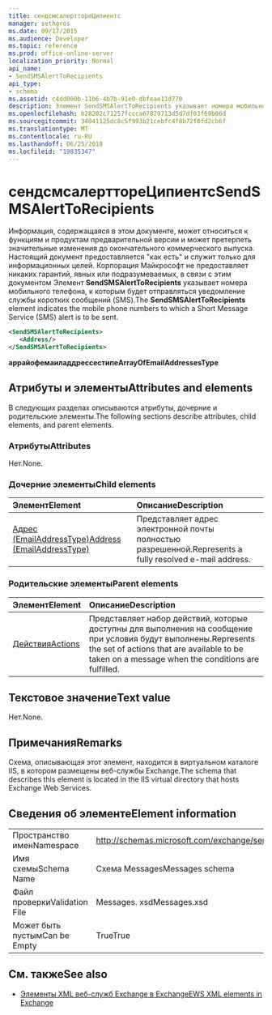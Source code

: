 ```yaml
---
title: сендсмсалерттореЦипиентс
manager: sethgros
ms.date: 09/17/2015
ms.audience: Developer
ms.topic: reference
ms.prod: office-online-server
localization_priority: Normal
api_name:
- SendSMSAlertToRecipients
api_type:
- schema
ms.assetid: c4dd000b-11b6-4b7b-91e0-dbfeae11d770
description: Элемент SendSMSAlertToRecipients указывает номера мобильного телефона, к которым будет отправляться уведомление службы коротких сообщений (SMS).
ms.openlocfilehash: b28202c71257fccca67879713d5d7df03f69b06d
ms.sourcegitcommit: 34041125dc8c5f993b21cebfc4f8b72f0fd2cb6f
ms.translationtype: MT
ms.contentlocale: ru-RU
ms.lasthandoff: 06/25/2018
ms.locfileid: "19835347"
---
```

# <a name="sendsmsalerttorecipients"></a><span data-ttu-id="13391-103">сендсмсалерттореЦипиентс</span><span class="sxs-lookup"><span data-stu-id="13391-103">SendSMSAlertToRecipients</span></span>

<span data-ttu-id="13391-104">Информация, содержащаяся в этом документе, может относиться к функциям и продуктам предварительной версии и может претерпеть значительные изменения до окончательного коммерческого выпуска. Настоящий документ предоставляется "как есть" и служит только для информационных целей. Корпорация Майкрософт не предоставляет никаких гарантий, явных или подразумеваемых, в связи с этим документом Элемент **SendSMSAlertToRecipients** указывает номера мобильного телефона, к которым будет отправляться уведомление службы коротких сообщений (SMS).</span><span class="sxs-lookup"><span data-stu-id="13391-104">The **SendSMSAlertToRecipients** element indicates the mobile phone numbers to which a Short Message Service (SMS) alert is to be sent.</span></span> 
  
```XML
<SendSMSAlertToRecipients>
   <Address/>
</SendSMSAlertToRecipients>
```

 <span data-ttu-id="13391-105">**аррайофемаиладдрессестипе**</span><span class="sxs-lookup"><span data-stu-id="13391-105">**ArrayOfEmailAddressesType**</span></span>
## <a name="attributes-and-elements"></a><span data-ttu-id="13391-106">Атрибуты и элементы</span><span class="sxs-lookup"><span data-stu-id="13391-106">Attributes and elements</span></span>

<span data-ttu-id="13391-107">В следующих разделах описываются атрибуты, дочерние и родительские элементы.</span><span class="sxs-lookup"><span data-stu-id="13391-107">The following sections describe attributes, child elements, and parent elements.</span></span>
  
### <a name="attributes"></a><span data-ttu-id="13391-108">Атрибуты</span><span class="sxs-lookup"><span data-stu-id="13391-108">Attributes</span></span>

<span data-ttu-id="13391-109">Нет.</span><span class="sxs-lookup"><span data-stu-id="13391-109">None.</span></span>
  
### <a name="child-elements"></a><span data-ttu-id="13391-110">Дочерние элементы</span><span class="sxs-lookup"><span data-stu-id="13391-110">Child elements</span></span>

|<span data-ttu-id="13391-111">**Элемент**</span><span class="sxs-lookup"><span data-stu-id="13391-111">**Element**</span></span>|<span data-ttu-id="13391-112">**Описание**</span><span class="sxs-lookup"><span data-stu-id="13391-112">**Description**</span></span>|
|:-----|:-----|
|[<span data-ttu-id="13391-113">Адрес (EmailAddressType)</span><span class="sxs-lookup"><span data-stu-id="13391-113">Address (EmailAddressType)</span></span>](address-emailaddresstype.md) <br/> |<span data-ttu-id="13391-114">Представляет адрес электронной почты полностью разрешенной.</span><span class="sxs-lookup"><span data-stu-id="13391-114">Represents a fully resolved e-mail address.</span></span>  <br/> |
   
### <a name="parent-elements"></a><span data-ttu-id="13391-115">Родительские элементы</span><span class="sxs-lookup"><span data-stu-id="13391-115">Parent elements</span></span>

|<span data-ttu-id="13391-116">**Элемент**</span><span class="sxs-lookup"><span data-stu-id="13391-116">**Element**</span></span>|<span data-ttu-id="13391-117">**Описание**</span><span class="sxs-lookup"><span data-stu-id="13391-117">**Description**</span></span>|
|:-----|:-----|
|[<span data-ttu-id="13391-118">Действия</span><span class="sxs-lookup"><span data-stu-id="13391-118">Actions</span></span>](actions.md) <br/> |<span data-ttu-id="13391-119">Представляет набор действий, которые доступны для выполнения на сообщение при условия будут выполнены.</span><span class="sxs-lookup"><span data-stu-id="13391-119">Represents the set of actions that are available to be taken on a message when the conditions are fulfilled.</span></span>  <br/> |
   
## <a name="text-value"></a><span data-ttu-id="13391-120">Текстовое значение</span><span class="sxs-lookup"><span data-stu-id="13391-120">Text value</span></span>

<span data-ttu-id="13391-121">Нет.</span><span class="sxs-lookup"><span data-stu-id="13391-121">None.</span></span>
  
## <a name="remarks"></a><span data-ttu-id="13391-122">Примечания</span><span class="sxs-lookup"><span data-stu-id="13391-122">Remarks</span></span>

<span data-ttu-id="13391-123">Схема, описывающая этот элемент, находится в виртуальном каталоге IIS, в котором размещены веб-службы Exchange.</span><span class="sxs-lookup"><span data-stu-id="13391-123">The schema that describes this element is located in the IIS virtual directory that hosts Exchange Web Services.</span></span>
  
## <a name="element-information"></a><span data-ttu-id="13391-124">Сведения об элементе</span><span class="sxs-lookup"><span data-stu-id="13391-124">Element information</span></span>

|||
|:-----|:-----|
|<span data-ttu-id="13391-125">Пространство имен</span><span class="sxs-lookup"><span data-stu-id="13391-125">Namespace</span></span>  <br/> |http://schemas.microsoft.com/exchange/services/2006/messages  <br/> |
|<span data-ttu-id="13391-126">Имя схемы</span><span class="sxs-lookup"><span data-stu-id="13391-126">Schema Name</span></span>  <br/> |<span data-ttu-id="13391-127">Схема Messages</span><span class="sxs-lookup"><span data-stu-id="13391-127">Messages schema</span></span>  <br/> |
|<span data-ttu-id="13391-128">Файл проверки</span><span class="sxs-lookup"><span data-stu-id="13391-128">Validation File</span></span>  <br/> |<span data-ttu-id="13391-129">Messages. xsd</span><span class="sxs-lookup"><span data-stu-id="13391-129">Messages.xsd</span></span>  <br/> |
|<span data-ttu-id="13391-130">Может быть пустым</span><span class="sxs-lookup"><span data-stu-id="13391-130">Can be Empty</span></span>  <br/> |<span data-ttu-id="13391-131">True</span><span class="sxs-lookup"><span data-stu-id="13391-131">True</span></span>  <br/> |
   
## <a name="see-also"></a><span data-ttu-id="13391-132">См. также</span><span class="sxs-lookup"><span data-stu-id="13391-132">See also</span></span>



- [<span data-ttu-id="13391-133">Элементы XML веб-служб Exchange в Exchange</span><span class="sxs-lookup"><span data-stu-id="13391-133">EWS XML elements in Exchange</span></span>](ews-xml-elements-in-exchange.md)

